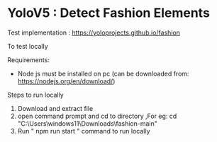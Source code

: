 # YoloV5 : Detect Fashion Elements

Test implementation : https://yoloprojects.github.io/fashion

To test locally

Requirements:

* Node js must be installed on pc (can be downloaded from: https://nodejs.org/en/download/)

Steps to run locally

1) Download and extract file 
2) open command prompt and cd to directory ,For eg: cd "C:\Users\windows11\Downloads\fashion-main"
3) Run " npm run start " command to run locally
